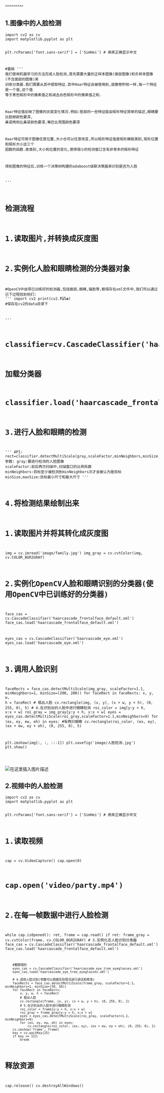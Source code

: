 
<BlogInfo title="使用OpenCV实现人脸检测的案例" author="白日梦想猿" pv=0 read_times=0 pre_cost_time=147 category="图像处理" tag_list="['OpenCV', '人脸检测', 'Haar特征']" create_time="2021.08.17 13:23:15.361350" update_time="2023.08.29 13:13:09.335822" />

^^^^^^^^^
<h2 id="1-图像中的人脸检测">1.图像中的人脸检测</h2>
<pre><code class="language-python">import cv2 as cv
import matplotlib.pyplot as plt

plt.rcParams['font.sans-serif'] = ['SimHei']  # 用来正确显示中文

#基础
'''
我们使用机器学习的方法完成人脸检测,首先需要大量的正样本图像(面部图像)和负样本图像(不含面部的图像)来
训练分类器.我们需要从其中提取特征.其中Haar特征会被使用到,就像卷积核一样,每一个特征是一个值,这个值
等于黑色矩形中的像素值之和减去白色矩形中的像素值之和.


Haar特征值反映了图像的灰度变化情况.例如:脸部的一些特征能由矩形特征简单的描述,眼睛要比脸颊颜色要深,
鼻梁两侧比鼻梁颜色要深,嘴巴比周围颜色要深

Haar特征可用于图像任意位置,大小也可以任意改变,所以矩形特征值是矩形模板类别,矩形位置和矩形大小这三个
因数的函数.故类别,大小和位置的变化,使得很小的检测窗口含有非常多的矩形特征

得到图像的特征后,训练一个决策树构建的adaboost级联决策器来识别是否为人脸

'''



# 检测流程

# 1.读取图片,并转换成灰度图

# 2.实例化人脸和眼睛检测的分类器对象
#OpenCV中自带已训练好的检测器,包括面部,眼睛,猫脸等,都保存在xml文件中,我们可以通过已下过程找到他们:
'''
import cv2
print(cv2.__file__)
#保存在cv2的data目录下

'''
# classifier=cv.CascadeClassifier('haarcascade_frontalface_default.xml')
# 加载分类器
# classifier.load('haarcascade_frontalface_default.xml')

# 3.进行人脸和眼睛的检测
'''
API:
    rect=classifier.detectMultiScale(gray,scaleFactor,minNeighbors,minSize,maxSize)
    参数:
        gray:要进行检测的人脸图像
        scaleFactor:前后两次扫描中,扫描窗口的比例系数
        minNeighbors:目标至少被检测到minNeighbors次才会被认为是目标
        minSize,maxSize:目标最小尺寸和最大尺寸
'''
# 4.将检测结果绘制出来


# 1.读取图片并将其转化成灰度图
img = cv.imread('image/family.jpg')
img_gray = cv.cvtColor(img, cv.COLOR_BGR2GRAY)

# 2.实例化OpenCV人脸和眼睛识别的分类器(使用OpenCV中已训练好的分类器)
face_cas = cv.CascadeClassifier('haarcascade_frontalface_default.xml')
face_cas.load('haarcascade_frontalface_default.xml')


eyes_cas = cv.CascadeClassifier('haarcascade_eye.xml')
eyes_cas.load('haarcascade_eye.xml')

# 3.调用人脸识别
faceRects = face_cas.detectMultiScale(img_gray, scaleFactor=1.1, minNeighbors=1, minSize=(200, 200))
for faceRect in faceRects:
    x, y, w, h = faceRect
    # 框出人脸
    cv.rectangle(img, (x, y), (x + w, y + h), (0, 255, 0), 5)
    # 4.在识别出的人脸中进行眼睛检测
    roi_color = img[y:y + h, x:x + w]
    roi_gray = img_gray[y:y + h, x:x + w]
    eyes = eyes_cas.detectMultiScale(roi_gray,scaleFactor=1.1,minNeighbors=9)
    for (ex, ey, ew, eh) in eyes: #有两只眼睛
        cv.rectangle(roi_color, (ex, ey), (ex + ew, ey + eh), (0, 255, 0), 5)

plt.imshow(img[:, :, ::-1])
plt.savefig('image/人脸检测.jpg')
plt.show()

</code></pre>
<p><img src="https://img-blog.csdnimg.cn/65eaf49d8ad44e5fbbef6171963ff1b4.jpg?x-oss-process=image/watermark,type_ZmFuZ3poZW5naGVpdGk,shadow_10,text_aHR0cHM6Ly9ibG9nLmNzZG4ubmV0L21heF9MTEw=,size_16,color_FFFFFF,t_70" alt="在这里插入图片描述" /></p>
<h2 id="2-视频中的人脸检测">2.视频中的人脸检测</h2>
<pre><code class="language-python">import cv2 as cv
import matplotlib.pyplot as plt

plt.rcParams['font.sans-serif'] = ['SimHei']  # 用来正确显示中文

# 1.读取视频
cap = cv.VideoCapture()
cap.open(0)
# cap.open('video/party.mp4')

# 2.在每一帧数据中进行人脸检测
while cap.isOpened():
    ret, frame = cap.read()
    if ret:
        frame_gray = cv.cvtColor(frame, cv.COLOR_BGR2GRAY)
        # 3.实例化忍人脸识别分类器
        face_cas = cv.CascadeClassifier('haarcascade_frontalface_default.xml')
        face_cas.load('haarcascade_frontalface_default.xml')

        #戴眼镜的
        eyes_cas = cv.CascadeClassifier('haarcascade_eye_tree_eyeglasses.xml')
        eyes_cas.load('haarcascade_eye_tree_eyeglasses.xml')

        # 4.调用人脸识别(参数可以根据实际情况进行调试和修改)
        faceRects = face_cas.detectMultiScale(frame_gray, scaleFactor=1.1, minNeighbors=1, minSize=(50, 50))
        for faceRect in faceRects:
            x, y, w, h = faceRect
            # 框出人脸
            cv.rectangle(frame, (x, y), (x + w, y + h), (0, 255, 0), 2)
            # 5.在识别出的人脸中进行眼睛检测
            roi_color = frame[y:y + h, x:x + w]
            roi_gray = frame_gray[y:y + h, x:x + w]
            eyes = eyes_cas.detectMultiScale(roi_gray, scaleFactor=1.1, minNeighbors=9)
            for (ex, ey, ew, eh) in eyes:
                cv.rectangle(roi_color, (ex, ey), (ex + ew, ey + eh), (0, 255, 0), 2)
        cv.imshow('frame', frame)
        key = cv.waitKey(25)
        if key == 113:
            break

# 释放资源
cap.release()
cv.destroyAllWindows()
</code></pre>

